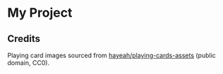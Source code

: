 # My Project

## Credits
Playing card images sourced from [hayeah/playing-cards-assets](https://github.com/hayeah/playing-cards-assets) (public domain, CC0).